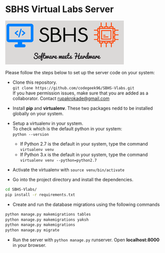 # SBHS Virtual Labs Server
![SBHS logo](logo.png)

 Please follow the steps below to set up the server code on your system:
 
 + Clone this repository.  
 `git clone https://github.com/codegeek96/SBHS-Vlabs.git`  
If you have permission issues, make sure that you are added as a collaborator.
Contact rupakrokade@gmail.com

+ Install **pip** and **virtualenv**. These two packages nedd to be installed globally on your system.  
+ Setup a virtualenv in your system.  
To check which is the default python in your system:  
`python --version`
  + If Python 2.7 is the default in your system, type the command
  `virtualenv venv`
  + If Python 3.x is the default in your system, type the command  
  `virtualenv venv --python=python2.7`
+ Activate the virtualenv with `source venv/bin/activate`
+ Go into the project directory and install the dependencies.
```bash
cd SBHS-Vlabs/
pip install -r requirements.txt
```

+ Create and run the database migrations using the following commands  
```bash
python manage.py makemigrations tables
python manage.py makemigrations yaksh
python manage.py makemigrations
python manage.py migrate
```

+ Run the server with `python manage.py` runserver. Open **localhost:8000** in your browser.

